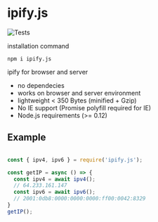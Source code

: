 # ipify.js  
![Tests](https://github.com/github/docs/actions/workflows/test.yml/badge.svg)

installation command
```
npm i ipify.js
```


ipify for browser and server
- no dependecies
- works on browser and server environment
- lightweight < 350 Bytes (minified + Gzip)
- No IE support (Promise polyfill required for IE)
- Node.js requirements (>= 0.12)

## Example 
```javascript

const { ipv4, ipv6 } = require('ipify.js');

const getIP = async () => {
  const ipv4 = await ipv4();
  // 64.233.161.147
  const ipv6 = await ipv6();
  // 2001:0db8:0000:0000:0000:ff00:0042:8329
}
getIP();
```
